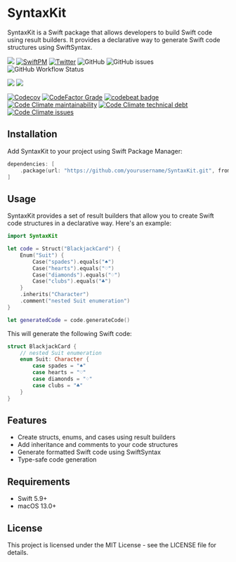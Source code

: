 # SyntaxKit

SyntaxKit is a Swift package that allows developers to build Swift code using result builders. It provides a declarative way to generate Swift code structures using SwiftSyntax.

[![](https://img.shields.io/badge/docc-read_documentation-blue)](https://swiftpackageindex.com/brightdigit/SyntaxKit/documentation)
[![SwiftPM](https://img.shields.io/badge/SPM-Linux%20%7C%20iOS%20%7C%20macOS%20%7C%20watchOS%20%7C%20tvOS-success?logo=swift)](https://swift.org)
[![Twitter](https://img.shields.io/badge/twitter-@brightdigit-blue.svg?style=flat)](http://twitter.com/brightdigit)
![GitHub](https://img.shields.io/github/license/brightdigit/SyntaxKit)
![GitHub issues](https://img.shields.io/github/issues/brightdigit/SyntaxKit)
![GitHub Workflow Status](https://img.shields.io/github/actions/workflow/status/brightdigit/SyntaxKit/SyntaxKit.yml?label=actions&logo=github&?branch=main)

[![](https://img.shields.io/endpoint?url=https%3A%2F%2Fswiftpackageindex.com%2Fapi%2Fpackages%2Fbrightdigit%2FSyntaxKit%2Fbadge%3Ftype%3Dswift-versions)](https://swiftpackageindex.com/brightdigit/SyntaxKit)
[![](https://img.shields.io/endpoint?url=https%3A%2F%2Fswiftpackageindex.com%2Fapi%2Fpackages%2Fbrightdigit%2FSyntaxKit%2Fbadge%3Ftype%3Dplatforms)](https://swiftpackageindex.com/brightdigit/SyntaxKit)

[![Codecov](https://img.shields.io/codecov/c/github/brightdigit/SyntaxKit)](https://codecov.io/gh/brightdigit/SyntaxKit)
[![CodeFactor Grade](https://img.shields.io/codefactor/grade/github/brightdigit/SyntaxKit)](https://www.codefactor.io/repository/github/brightdigit/SyntaxKit)
[![codebeat badge](https://codebeat.co/badges/54695d4b-98c8-4f0f-855e-215500163094)](https://codebeat.co/projects/github-com-brightdigit-SyntaxKit-main)
[![Code Climate maintainability](https://img.shields.io/codeclimate/maintainability/brightdigit/SyntaxKit)](https://codeclimate.com/github/brightdigit/SyntaxKit)
[![Code Climate technical debt](https://img.shields.io/codeclimate/tech-debt/brightdigit/SyntaxKit?label=debt)](https://codeclimate.com/github/brightdigit/SyntaxKit)
[![Code Climate issues](https://img.shields.io/codeclimate/issues/brightdigit/SyntaxKit)](https://codeclimate.com/github/brightdigit/SyntaxKit)

## Installation

Add SyntaxKit to your project using Swift Package Manager:

```swift
dependencies: [
    .package(url: "https://github.com/yourusername/SyntaxKit.git", from: "1.0.0")
]
```

## Usage

SyntaxKit provides a set of result builders that allow you to create Swift code structures in a declarative way. Here's an example:

```swift
import SyntaxKit

let code = Struct("BlackjackCard") {
    Enum("Suit") {
        Case("spades").equals("♠")
        Case("hearts").equals("♡")
        Case("diamonds").equals("♢")
        Case("clubs").equals("♣")
    }
    .inherits("Character")
    .comment("nested Suit enumeration")
}

let generatedCode = code.generateCode()
```

This will generate the following Swift code:

```swift
struct BlackjackCard {
    // nested Suit enumeration
    enum Suit: Character {
        case spades = "♠"
        case hearts = "♡"
        case diamonds = "♢"
        case clubs = "♣"
    }
}
```

## Features

- Create structs, enums, and cases using result builders
- Add inheritance and comments to your code structures
- Generate formatted Swift code using SwiftSyntax
- Type-safe code generation

## Requirements

- Swift 5.9+
- macOS 13.0+

## License

This project is licensed under the MIT License - see the LICENSE file for details. 

